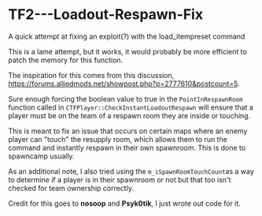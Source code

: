 # TF2---Loadout-Respawn-Fix
A quick attempt at fixing an exploit(?) with the load_itempreset command

This is a lame attempt, but it works, it would probably be more efficient to patch the memory for this function.

The inspiration for this comes from this discussion, https://forums.alliedmods.net/showpost.php?p=2777610&postcount=5.

Sure enough forcing the boolean value to true in the `PointInRespawnRoom` function called in `CTFPlayer::CheckInstantLoadoutRespawn` will ensure that a player must be on the team of a respawn room they are inside or touching. 

This is meant to fix an issue that occurs on certain maps where an enemy player can "touch" the resupply room, which allows them to run the command and instantly respawn in their own spawnroom. This is done to spawncamp usually.

As an additional note, I also tried using the `m_iSpawnRoomTouchCount`as a way to determine if a player is in their spawnroom or not but that too isn't checked for team ownership correctly.

Credit for this goes to **nosoop** and **Psyk0tik**, I just wrote out code for it.
